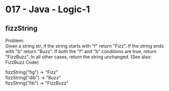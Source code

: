 017 - Java - Logic-1
====================

fizzString
----------

Problem:  
Given a string str, if the string starts with "f" return "Fizz". If the string ends with "b" return "Buzz". If both the "f" and "b" conditions are true, return "FizzBuzz". In all other cases, return the string unchanged. (See also: FizzBuzz Code) 
>
fizzString("fig") → "Fizz"  
fizzString("dib") → "Buzz"  
fizzString("fib") → "FizzBuzz"  
